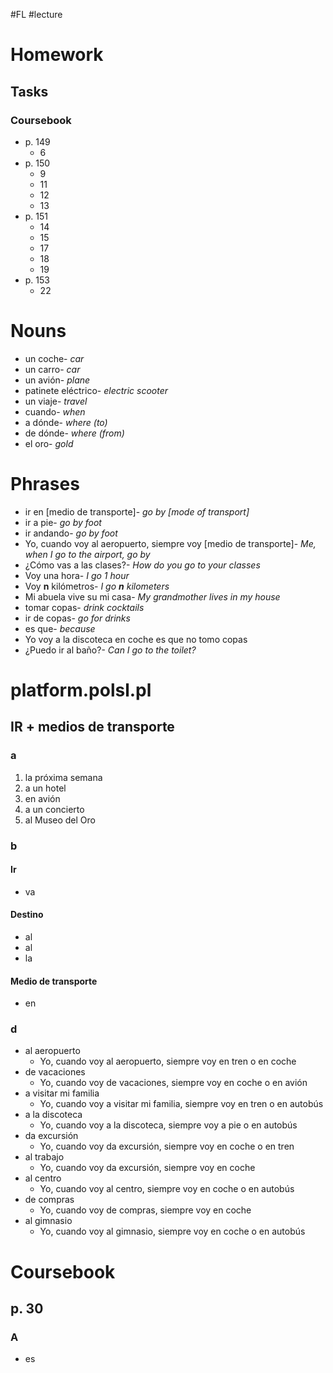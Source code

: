 #FL #lecture 

# Homework
## Tasks
### Coursebook
- p. 149
	- 6
- p. 150
	- 9
	- 11
	- 12
	- 13
- p. 151
	- 14
	- 15
	- 17
	- 18
	- 19
- p. 153
	- 22


# Nouns
- un coche- *car*
- un carro- *car*
- un avión- *plane*
- patinete eléctrico- *electric scooter*
- un viaje- *travel*
- cuando- *when*
- a dónde- *where (to)*
- de dónde- *where (from)*
- el oro- *gold*

# Phrases
- ir en \[medio de transporte]- *go by \[mode of transport]*
- ir a pie- *go by foot*
- ir andando- *go by foot*
- Yo, cuando voy al aeropuerto, siempre voy \[medio de transporte]- *Me, when I go to the airport, go by*
- ¿Cómo vas a las clases?- *How do you go to your classes*
- Voy una hora- *I go 1 hour*
- Voy **n** kilómetros- *I go **n** kilometers*
- Mi abuela vive su mi casa- *My grandmother lives in my house*
- tomar copas- *drink cocktails*
- ir de copas- *go for drinks*
- es que- *because*
- Yo voy a la discoteca en coche es que no tomo copas
- ¿Puedo ir al baño?- *Can I go to the toilet?*

# platform.polsl.pl
## IR + medios de transporte
### a
1. la próxima semana
2. a un hotel
3. en avión
4. a un concierto
5. al Museo del Oro

### b
#### Ir
- va

#### Destino
- al
- al
- la

#### Medio de transporte
- en

### d
- al aeropuerto
	- Yo, cuando voy al aeropuerto, siempre voy en tren o en coche
- de vacaciones
	- Yo, cuando voy de vacaciones, siempre voy en coche o en avión
- a visitar mi familia
	- Yo, cuando voy a visitar mi familia, siempre voy en tren o en autobús
- a la discoteca
	- Yo, cuando voy a la discoteca, siempre voy a pie o en autobús
- da excursión
	- Yo, cuando voy da excursión, siempre voy en coche o en tren
- al trabajo
	- Yo, cuando voy da excursión, siempre voy en coche
- al centro
	- Yo, cuando voy al centro, siempre voy en coche o en autobús
- de compras
	- Yo, cuando voy de compras, siempre voy en coche
- al gimnasio
	- Yo, cuando voy al gimnasio, siempre voy en coche o en autobús

# Coursebook
## p. 30
### A
- es